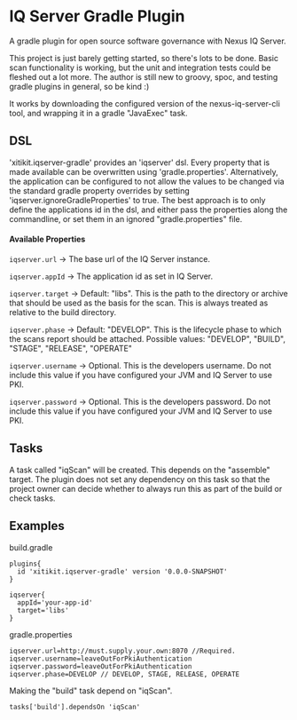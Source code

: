 # IQ Server Gradle Plugin
A gradle plugin for open source software governance with Nexus IQ Server.

This project is just barely getting started, so there's lots to be done.
Basic scan functionality is working, but the unit and integration tests could be fleshed out a lot more. 
The author is still new to groovy, spoc, and testing gradle plugins in general, so be kind :)

It works by downloading the configured version of the nexus-iq-server-cli tool, and wrapping it in a gradle "JavaExec" task.

## DSL

'xitikit.iqserver-gradle' provides an 'iqserver' dsl. Every property that is made available can be overwritten 
using 'gradle.properties'. Alternatively, the application can be configured to not allow the values to be changed
via the standard gradle property overrides by setting 'iqserver.ignoreGradleProperties' to true. The best approach 
is to only define the applications id in the dsl, and either pass the properties along the commandline, or set them in 
an ignored "gradle.properties" file.

#### Available Properties

`iqserver.url` -> The base url of the IQ Server instance.

`iqserver.appId` -> The application id as set in IQ Server.

`iqserver.target` -> Default: "libs". This is the path to the directory or archive that should be used as the basis for the scan. 
This is always treated as relative to the build directory.

`iqserver.phase` -> Default: "DEVELOP". This is the lifecycle phase to which the scans report should be attached. 
Possible values: "DEVELOP", "BUILD", "STAGE", "RELEASE", "OPERATE"

`iqserver.username` -> Optional. This is the developers username. Do not include this value if you have configured your 
JVM and IQ Server to use PKI.

`iqserver.password` -> Optional. This is the developers password. Do not include this value if you have configured your 
JVM and IQ Server to use PKI.

## Tasks

A task called "iqScan" will be created. This depends on the "assemble" target. The plugin 
does not set any dependency on this task so that the project owner can decide whether to
always run this as part of the build or check tasks.

## Examples

build.gradle

    plugins{
      id 'xitikit.iqserver-gradle' version '0.0.0-SNAPSHOT'
    }
  
    iqserver{
      appId='your-app-id' 
      target='libs'
    }

gradle.properties

    iqserver.url=http://must.supply.your.own:8070 //Required.
    iqserver.username=leaveOutForPkiAuthentication 
    iqserver.password=leaveOutForPkiAuthentication 
    iqserver.phase=DEVELOP // DEVELOP, STAGE, RELEASE, OPERATE

Making the "build" task depend on "iqScan".

    tasks['build'].dependsOn 'iqScan'
   

